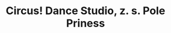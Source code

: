 ---
id: 0b92e5ea-820f-474a-9cef-a3ac1625e1ad
title: Circus! Dance Studio, z. s. Pole Priness
price: 20000
year: 2017
description: Tento příspěvek přispěje k realizaci celostátní soutěže pro dívky v nově se rozvíjejícím sportu pole dance, vyžadující velko fyzickou sílu a koordinaci pohybů. Díky příspěvku Nadačního fondu si budou moci i ty nejmenší dívky vyzkoušet soutěž s náčiním ve stejné kvalitě, tak jako profesionální dospělé sportovkyně, ke kterým vzhlíží.
kouskovani: false
locationName: undefined
position:
  lng: 18.009353857755
  lat: 49.594770781645714
---